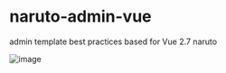 # naruto-admin-vue
admin template best practices based for Vue 2.7 naruto

![image](https://user-images.githubusercontent.com/26575685/176988285-122274d6-ad30-46a3-9b99-a85a1b80dc6a.png)
